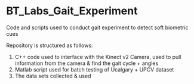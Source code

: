 # BT_Labs_Gait_Experiment
Code and scripts used to conduct gait experiment to detect soft biometric cues

Repository is structured as follows:
1) C++ code used to interface with the Kinect v2 Camera, used to pull information from the camera & find the gait cycle + angles
2) Matlab script used for batch testing of Ucalgary + UPCV dataset
3) The data sets collected & used
